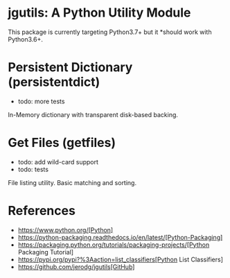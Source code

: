 jgutils: A Python Utility Module
=

This package is currently targeting Python3.7+ but it *should work with Python3.6+.

Persistent Dictionary (persistentdict)
==
* todo: more tests

In-Memory dictionary with transparent disk-based backing.

Get Files (getfiles)
==

* todo: add wild-card support
* todo: tests

File listing utility. Basic matching and sorting.

References
==
* https://www.python.org/[Python]
* https://python-packaging.readthedocs.io/en/latest/[Python-Packaging]
* https://packaging.python.org/tutorials/packaging-projects/[Python Packaging Tutorial]
* https://pypi.org/pypi?%3Aaction=list_classifiers[Python List Classifiers]
* https://github.com/jerodg/jgutils[GitHub]
